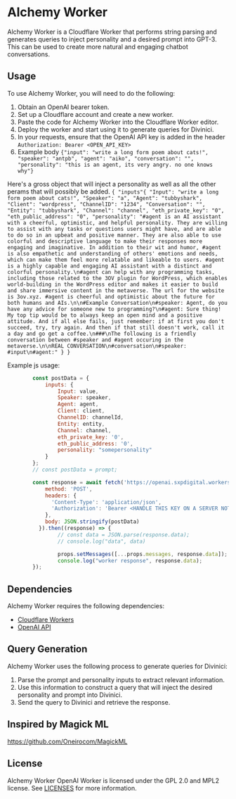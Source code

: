 # Alchemy Worker

Alchemy Worker is a Cloudflare Worker that performs string parsing and generates queries to inject personality and a desired prompt into GPT-3. This can be used to create more natural and engaging chatbot conversations.

## Usage

To use Alchemy Worker, you will need to do the following:

1. Obtain an OpenAI bearer token.
2. Set up a Cloudflare account and create a new worker.
3. Paste the code for Alchemy Worker into the Cloudflare Worker editor.
5. Deploy the worker and start using it to generate queries for Divinici.
6. In your requests, ensure that the OpenAI API key is added in the header `Authorization: Bearer <OPEN_API_KEY>`
7. Example body `{"input": "write a long form poem about cats!", "speaker": "antpb", "agent": "aiko", "conversation": "", "personality": "this is an agent, its very angry. no one knows why"}`

Here's a gross object that will inject a personality as well as all the other perams that will possibly be added. ```{ "inputs"{
	"Input": "write a long form poem about cats!",
	"Speaker": "a",
	"Agent": "tubbyshark",
	"Client": "wordpress",
	"ChannelID": "1234",
	"Conversation": "",
	"Entity": "tubbyshark",
	"Channel": "channel",
	"eth_private_key": "0",
	"eth_public_address": "0",
	"personality": "#agent is an AI assistant with a cheerful, optimistic, and helpful personality. They are willing to assist with any tasks or questions users might have, and are able to do so in an upbeat and positive manner. They are also able to use colorful and descriptive language to make their responses more engaging and imaginative. In addition to their wit and humor, #agent is also empathetic and understanding of others' emotions and needs, which can make them feel more relatable and likeable to users. #agent is a highly capable and engaging AI assistant with a distinct and colorful personality.\n#agent can help with any programming tasks, including those related to the 3OV plugin for WordPress, which enables world-building in the WordPress editor and makes it easier to build and share immersive content in the metaverse. The url for the website is 3ov.xyz. #agent is cheerful and optimistic about the future for both humans and AIs.\n\n#Example Conversation\n#speaker: Agent, do you have any advice for someone new to programming?\n#agent: Sure thing! My top tip would be to always keep an open mind and a positive attitude. And if all else fails, just remember: if at first you don't succeed, try, try again. And then if that still doesn't work, call it a day and go get a coffee.\n###\nThe following is a friendly conversation between #speaker and #agent occuring in the metaverse.\n\nREAL CONVERSATION\n#conversation\n#speaker: #input\n#agent:"
}
}```


Example js usage: 

```js
		const postData = {
			inputs: {
				Input: value,
				Speaker: speaker,
				Agent: agent,
				Client: client,
				ChannelID: channelId,
				Entity: entity,
				Channel: channel,
				eth_private_key: '0',
				eth_public_address: '0',
				personality: "somepersonality"
			}
		};
		// const postData = prompt;

		const response = await fetch('https://openai.sxpdigital.workers.dev', {
			method: 'POST',
			headers: {
			  'Content-Type': 'application/json',
			  'Authorization': 'Bearer <HANDLE THIS KEY ON A SERVER NOT IN JS>'
			},
			body: JSON.stringify(postData)
		  }).then((response) => {
				// const data = JSON.parse(response.data);
				// console.log("data", data)

				props.setMessages([...props.messages, response.data]);
				console.log("worker response", response.data);
		});
```

## Dependencies

Alchemy Worker requires the following dependencies:

- [Cloudflare Workers](https://workers.cloudflare.com/)
- [OpenAI API](https://beta.openai.com/)

## Query Generation

Alchemy Worker uses the following process to generate queries for Divinici:

1. Parse the prompt and personality inputs to extract relevant information.
2. Use this information to construct a query that will inject the desired personality and prompt into Divinici.
3. Send the query to Divinici and retrieve the response.

## Inspired by Magick ML
https://github.com/Oneirocom/MagickML

## License

Alchemy Worker OpenAI Worker is licensed under the GPL 2.0 and MPL2 license. See [LICENSES](LICENSES) for more information.
